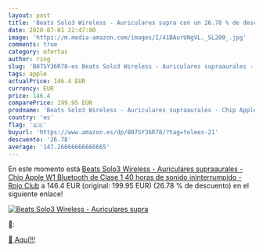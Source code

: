 ```yaml
---
layout: post
title: 'Beats Solo3 Wireless - Auriculares supra con un 26.78 % de descuento'
date: 2020-07-01 22:47:00
image: 'https://m.media-amazon.com/images/I/41BAurUNgVL._SL200_.jpg'
comments: true
category: ofertas
author: ring
slug: 'B07SY36R78-es Beats Solo3 Wireless - Auriculares supraaurales - Chip...'
tags: apple
actualPrice: 146.4 EUR
currency: EUR
price: 146.4
comparePrice: 199.95 EUR
prodname: 'Beats Solo3 Wireless - Auriculares supraaurales - Chip Apple W1  Bluetooth de Clase 1  40 horas de sonido ininterrumpido - Rojo Club'
country: 'es'
flag: '🇪🇸'
buyurl: 'https://www.amazon.es/dp/B07SY36R78/?tag=tolees-21'
descuento: '26.78'
average: '147.26666666666665'
---
```


En este momento está [Beats Solo3 Wireless - Auriculares supraaurales - Chip Apple W1  Bluetooth de Clase 1  40 horas de sonido ininterrumpido - Rojo Club](https://www.amazon.es/dp/B07SY36R78/?tag=tolees-21) a 146.4 EUR (original: 199.95 EUR) (26.78 %  de descuento) en el siguiente enlace!

[![Beats Solo3 Wireless - Auriculares supra](https://m.media-amazon.com/images/I/41BAurUNgVL._SL200_.jpg)](https://www.amazon.es/dp/B07SY36R78/?tag=tolees-21)

🔎:


[🛒 Aquí!!!](https://www.amazon.es/dp/B07SY36R78/?tag=tolees-21)
